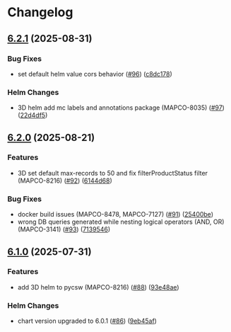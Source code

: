 # Changelog

## [6.2.1](https://github.com/MapColonies/pycsw/compare/v6.2.0...v6.2.1) (2025-08-31)


### Bug Fixes

* set default helm value cors behavior ([#96](https://github.com/MapColonies/pycsw/issues/96)) ([c8dc178](https://github.com/MapColonies/pycsw/commit/c8dc178fb219baf3a93e87bb15a31dbba606ea3f))


### Helm Changes

* 3D helm add mc labels and annotations package (MAPCO-8035) ([#97](https://github.com/MapColonies/pycsw/issues/97)) ([22d4df5](https://github.com/MapColonies/pycsw/commit/22d4df5df476cb893b6a4b52e4c9a95774a0a43e))

## [6.2.0](https://github.com/MapColonies/pycsw/compare/v6.1.0...v6.2.0) (2025-08-21)


### Features

* 3D set default max-records to 50 and fix filterProductStatus filter (MAPCO-8216) ([#92](https://github.com/MapColonies/pycsw/issues/92)) ([6144d68](https://github.com/MapColonies/pycsw/commit/6144d6853f610ad2d100b005fd67bffd744fe9fe))


### Bug Fixes

* docker build issues (MAPCO-8478, MAPCO-7127) ([#91](https://github.com/MapColonies/pycsw/issues/91)) ([25400be](https://github.com/MapColonies/pycsw/commit/25400bed43a04d1fb55ce07c9cfd63a0f745cce9))
* wrong DB queries generated while nesting logical operators (AND, OR) (MAPCO-3141) ([#93](https://github.com/MapColonies/pycsw/issues/93)) ([7139546](https://github.com/MapColonies/pycsw/commit/7139546c2b06b6eb3518b04aa659ce51a2c2f6ca))

## [6.1.0](https://github.com/MapColonies/pycsw/compare/v6.0.1...v6.1.0) (2025-07-31)


### Features

* add 3D helm to pycsw (MAPCO-8216) ([#88](https://github.com/MapColonies/pycsw/issues/88)) ([93e48ae](https://github.com/MapColonies/pycsw/commit/93e48ae80af493043915ef2fdd9e16e710e514b9))


### Helm Changes

* chart version upgraded to 6.0.1 ([#86](https://github.com/MapColonies/pycsw/issues/86)) ([9eb45af](https://github.com/MapColonies/pycsw/commit/9eb45af31104464ed945bf7e6e14b74386f37c2f))
